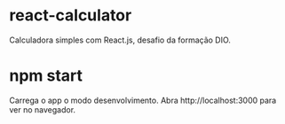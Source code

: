 # react-calculator
Calculadora simples com React.js, desafio da formação DIO.

# npm start
Carrega o app o modo desenvolvimento.
Abra http://localhost:3000 para ver no navegador.

